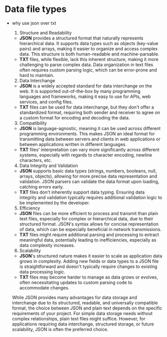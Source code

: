 # Data file types

- why use json over txt
    
    1. Structure and Readability
    
    - **JSON** provides a structured format that naturally represents hierarchical data. It supports data types such as objects (key-value pairs) and arrays, making it easier to organize and access complex data. This structure is both human-readable and machine-parsable.
    - **TXT** files, while flexible, lack this inherent structure, making it more challenging to parse complex data. Data organization in text files often requires custom parsing logic, which can be error-prone and hard to maintain.
    
    2. Data Interchange
    
    - **JSON** is a widely accepted standard for data interchange on the web. It is supported out-of-the-box by many programming languages and frameworks, making it easy to use for APIs, web services, and config files.
    - **TXT** files can be used for data interchange, but they don't offer a standardized format, requiring both sender and receiver to agree on a custom format for encoding and decoding the data.
    
    3. Compatibility
    
    - **JSON** is language-agnostic, meaning it can be used across different programming environments. This makes JSON an ideal format for transmitting data between servers and clients in web applications or between applications written in different languages.
    - **TXT** files' interpretation can vary more significantly across different systems, especially with regards to character encoding, newline characters, etc.
    
    4. Data Integrity and Validation
    
    - **JSON** supports basic data types (strings, numbers, booleans, null, arrays, objects), allowing for more precise data representation and validation. JSON parsers can validate the data format upon loading, catching errors early.
    - **TXT** files don't inherently support data typing. Ensuring data integrity and validation typically requires additional validation logic to be implemented by the developer.
    
    5. Efficiency
    
    - **JSON** files can be more efficient to process and transmit than plain text files, especially for complex or hierarchical data, due to their structured format. JSON's syntax allows for concise representation of data, which can be especially beneficial in network transmissions.
    - **TXT** files might require additional parsing and processing to extract meaningful data, potentially leading to inefficiencies, especially as data complexity increases.
    
    6. Scalability
    
    - **JSON**'s structured nature makes it easier to scale as application data grows in complexity. Adding new fields or data types to a JSON file is straightforward and doesn't typically require changes to existing data processing logic.
    - **TXT** files may become harder to manage as data grows or evolves, often necessitating updates to custom parsing code to accommodate changes.
    
    While JSON provides many advantages for data storage and interchange due to its structured, readable, and universally compatible format, the choice between JSON and plain text depends on the specific requirements of your project. For simple data storage needs without complex relationships, plain text files might suffice. However, for applications requiring data interchange, structured storage, or future scalability, JSON is often the preferred choice.